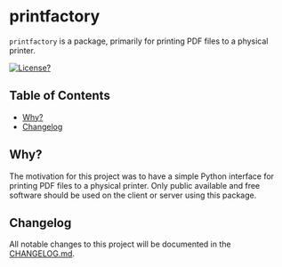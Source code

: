 # printfactory

`printfactory` is a package, primarily for printing PDF files to a physical printer.

[comment]: <> ([![Badges @ Shields IO][shield-badges]][shields])
[comment]: <> ([![Version?][shield-version]][shields])
[comment]: <> ([![Build passed?][shield-build]][shields])
[comment]: <> ([![Language?][shield-markdown]][shields])
[![License?][shield-license]](LICENSE)

## Table of Contents

- [Why?](#why)
- [Changelog](#changelog)

## Why?

The motivation for this project was to have a simple Python interface for printing PDF files to a physical printer.
Only public available and free software should be used on the client or server using this package. 

## Changelog

All notable changes to this project will be documented in the [CHANGELOG.md](CHANGELOG.md).



[shield-license]:  https://img.shields.io/badge/license-MIT-blue.svg

